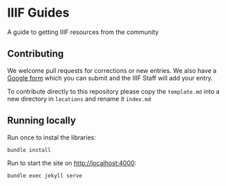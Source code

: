 # IIIF Guides
A guide to getting IIIF resources from the community

## Contributing

We welcome pull requests for corrections or new entries. We also have a [Google form]() which you can submit and the IIIF Staff will add your entry. 

To contribute directly to this repository please copy the `template.md` into a new directory in `locations` and rename it `index.md`

## Running locally

Run once to instal the libraries:

``bundle install``

Run to start the site on [http://localhost:4000](http://localhost:4000):

```
bundle exec jekyll serve
```
